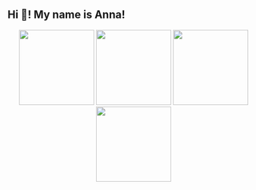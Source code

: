<h2 align="left">Hi 👋! My name is Anna!</h2>

<div style="text-align: center;">
  <img height="150" src="https://i.imgflip.com/65efzo.gif" />
  <img height="150" src="https://i.imgflip.com/65efzo.gif" />
  <img height="150" src="https://i.imgflip.com/65efzo.gif" />
  <img height="150" src="https://i.imgflip.com/65efzo.gif" />
</div>

